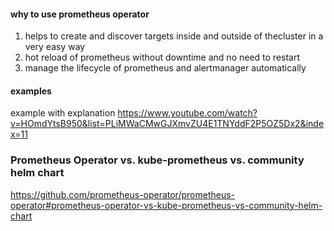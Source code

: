#### why to use prometheus operator
1. helps to create and discover targets inside and outside of thecluster in a very easy way
2. hot reload of prometheus without downtime and no need to restart 
3. manage the lifecycle of prometheus and alertmanager automatically

#### examples 
example with explanation https://www.youtube.com/watch?v=HOmdYtsB950&list=PLiMWaCMwGJXmvZU4E1TNYddF2P5OZ5Dx2&index=11

### Prometheus Operator vs. kube-prometheus vs. community helm chart
https://github.com/prometheus-operator/prometheus-operator#prometheus-operator-vs-kube-prometheus-vs-community-helm-chart
